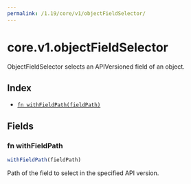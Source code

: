 ```yaml
---
permalink: /1.19/core/v1/objectFieldSelector/
---
```


# core.v1.objectFieldSelector

ObjectFieldSelector selects an APIVersioned field of an object.

## Index

* [`fn withFieldPath(fieldPath)`](#fn-withfieldpath)

## Fields

### fn withFieldPath

```ts
withFieldPath(fieldPath)
```

Path of the field to select in the specified API version.